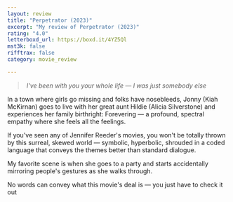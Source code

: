 ```yaml
---
layout: review
title: "Perpetrator (2023)"
excerpt: "My review of Perpetrator (2023)"
rating: "4.0"
letterboxd_url: https://boxd.it/4YZ5Ql
mst3k: false
rifftrax: false
category: movie_review

---
```


<blockquote><i> I've been with you your whole life — I was just somebody else</i></blockquote>In a town where girls go missing and folks have nosebleeds, Jonny (Kiah McKirnan) goes to live with her great aunt Hildie (Alicia Silverstone) and experiences her family birthright: Forevering — a profound, spectral empathy where she feels all the feelings.

If you've seen any of Jennifer Reeder's movies, you won't be totally thrown by this surreal, skewed world — symbolic, hyperbolic, shrouded in a coded language that conveys the themes better than standard dialogue.

My favorite scene is when she goes to a party and starts accidentally mirroring people's gestures as she walks through.

No words can convey what this movie's deal is — you just have to check it out